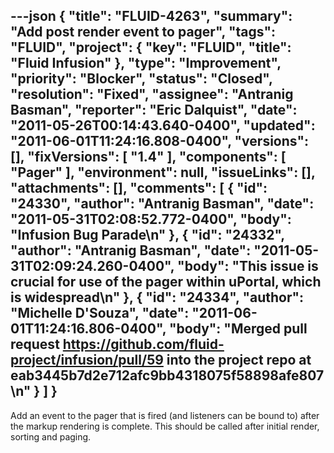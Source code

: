 ---json
{
  "title": "FLUID-4263",
  "summary": "Add post render event to pager",
  "tags": "FLUID",
  "project": {
    "key": "FLUID",
    "title": "Fluid Infusion"
  },
  "type": "Improvement",
  "priority": "Blocker",
  "status": "Closed",
  "resolution": "Fixed",
  "assignee": "Antranig Basman",
  "reporter": "Eric Dalquist",
  "date": "2011-05-26T00:14:43.640-0400",
  "updated": "2011-06-01T11:24:16.808-0400",
  "versions": [],
  "fixVersions": [
    "1.4"
  ],
  "components": [
    "Pager"
  ],
  "environment": null,
  "issueLinks": [],
  "attachments": [],
  "comments": [
    {
      "id": "24330",
      "author": "Antranig Basman",
      "date": "2011-05-31T02:08:52.772-0400",
      "body": "Infusion Bug Parade\n"
    },
    {
      "id": "24332",
      "author": "Antranig Basman",
      "date": "2011-05-31T02:09:24.260-0400",
      "body": "This issue is crucial for use of the pager within uPortal, which is widespread\n"
    },
    {
      "id": "24334",
      "author": "Michelle D'Souza",
      "date": "2011-06-01T11:24:16.806-0400",
      "body": "Merged pull request <https://github.com/fluid-project/infusion/pull/59> into the project repo at eab3445b7d2e712afc9bb4318075f58898afe807\n"
    }
  ]
}
---
Add an event to the pager that is fired (and listeners can be bound to) after the markup rendering is complete. This should be called after initial render, sorting and paging.&#x20;

        